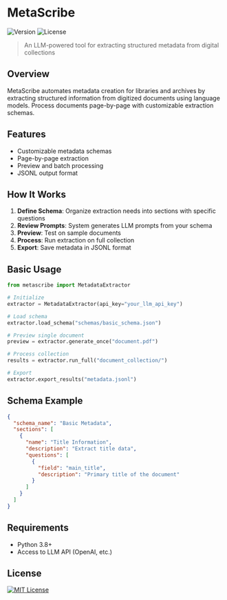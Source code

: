 # MetaScribe

![Version](https://img.shields.io/badge/version-0.1.0-blue.svg)
![License](https://img.shields.io/badge/license-MIT-green.svg)

> An LLM-powered tool for extracting structured metadata from digital collections

## Overview

MetaScribe automates metadata creation for libraries and archives by extracting structured information from digitized documents using language models. Process documents page-by-page with customizable extraction schemas.

## Features

- Customizable metadata schemas
- Page-by-page extraction
- Preview and batch processing
- JSONL output format

## How It Works

1. **Define Schema**: Organize extraction needs into sections with specific questions
2. **Review Prompts**: System generates LLM prompts from your schema
3. **Preview**: Test on sample documents
4. **Process**: Run extraction on full collection
5. **Export**: Save metadata in JSONL format

## Basic Usage

```python
from metascribe import MetadataExtractor

# Initialize
extractor = MetadataExtractor(api_key="your_llm_api_key")

# Load schema
extractor.load_schema("schemas/basic_schema.json")

# Preview single document
preview = extractor.generate_once("document.pdf")

# Process collection
results = extractor.run_full("document_collection/")

# Export
extractor.export_results("metadata.jsonl")
```

## Schema Example

```json
{
  "schema_name": "Basic Metadata",
  "sections": [
    {
      "name": "Title Information",
      "description": "Extract title data",
      "questions": [
        {
          "field": "main_title",
          "description": "Primary title of the document"
        }
      ]
    }
  ]
}
```

## Requirements

- Python 3.8+
- Access to LLM API (OpenAI, etc.)

## License

[![MIT License](https://img.shields.io/badge/License-MIT-blue.svg)](https://opensource.org/licenses/MIT)
